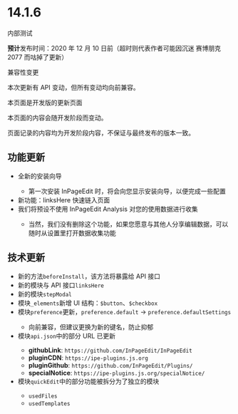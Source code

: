 # 14.1.6

<status status="warning">内部测试</status>

**预计**发布时间：2020 年 12 月 10 日前（超时则代表作者可能因沉迷 赛博朋克 2077 而咕掉了更新）

<infobox type="info">
<p class="title">兼容性变更</p>
<p>本次更新有 API 变动，但所有变动均向前兼容。</p>
</infobox>

<infobox type="info">
<p class="title">本页面是开发版的更新页面</p>
<p>本页面的内容会随开发阶段而变动。</p>
<p>页面记录的内容均为开发阶段内容，不保证与最终发布的版本一致。</p>
</infobox>

## 功能更新

- <status status="new"/> 全新的安装向导
  - 第一次安装 InPageEdit 时，将会向您显示安装向导，以便完成一些配置
- <status status="new"/> 新功能：linksHere 快速链入页面
- <status status="updated"/> 我们将预设不使用 InPageEdit Analysis 对您的使用数据进行收集
  - 当然，我们没有删除这个功能，如果您愿意与其他人分享编辑数据，可以随时从设置里打开数据收集功能

## 技术更新

- <status status="new"/> 新的方法`beforeInstall`，该方法将暴露给 API 接口
- <status status="new"/> 新的模块与 API 接口`linksHere`
- <status status="new"/> 新的模块`stepModal`
- <status status="new"/> 模块`_elements`新增 UI 结构：`$button`、`$checkbox`
- <status status="updated"/> 模块`preference`更新，`preference.default` → `preference.defaultSettings`
  - 向前兼容，但建议更换为新的键名，防止抑郁
- <status status="updated"/> 模块`api.json`中的部分 URL 已更新
  - **githubLink**: `https://github.com/InPageEdit/InPageEdit`
  - **pluginCDN**: `https://ipe-plugins.js.org`
  - **pluginGithub**: `https://github.com/InPageEdit/Plugins/`
  - **specialNotice**: `https://ipe-plugins.js.org/specialNotice/`
- <status status="updated"/> 模块`quickEdit`中的部分功能被拆分为了独立的模块
  - `usedFiles`
  - `usedTemplates`
